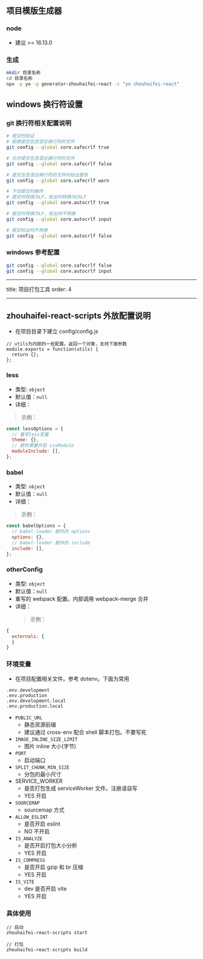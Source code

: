 ## 项目模版生成器

### node

- 建议 >= 16.13.0

### 生成

```bash
mkdir 目录名称
cd 目录名称
npx -p yo -p generator-zhouhaifei-react -c "yo zhouhaifei-react"
```

## windows 换行符设置

### git 换行符相关配置说明

```bash
# 提交时验证
# 拒绝提交包含混合换行符的文件
git config --global core.safecrlf true

# 允许提交包含混合换行符的文件
git config --global core.safecrlf false

# 提交包含混合换行符的文件时给出警告
git config --global core.safecrlf warn

# 下拉提交时操作
# 提交时转换为LF，检出时转换为CRLF
git config --global core.autocrlf true

# 提交时转换为LF，检出时不转换
git config --global core.autocrlf input

# 提交检出均不转换
git config --global core.autocrlf false
```

### windows 参考配置

```bash
git config --global core.safecrlf false
git config --global core.autocrlf input
```

---

title: 项目打包工具 order: 4

---

## zhouhaifei-react-scripts 外放配置说明

- 在项目目录下建立 config/config.js

```
// utils为内部的一些配置。返回一个对象，支持下面参数
module.exports = function(utils) {
  return {};
};
```

### less

- 类型: `object`
- 默认值：`null`
- 详细：

> 示例：

```js
const lessOptions = {
  // 重写less变量
  theme: {},
  // 额外需要开启 cssModule
  moduleInclude: [],
};
```

### babel

- 类型: `object`
- 默认值：`null`
- 详细：

> 示例：

```js
const babelOptions = {
  // babel-loader 额外的 options
  options: {},
  // babel-loader 额外的 include
  include: [],
};
```

### otherConfig

- 类型: `object`
- 默认值：`null`
- 重写的 webpack 配置。内部调用 webpack-merge 合并
- 详细：
  > 示例：

```js
{
  externals: {
  }
}
```

### 环境变量

- 在项目配置相关文件。参考 dotenv。下面为常用

```
.env.development
.env.production
.env.development.local
.env.production.local
```

- `PUBLIC_URL`
  - 静态资源前缀
  - 建议通过 cross-env 配合 shell 脚本打包。不要写死
- `IMAGE_INLINE_SIZE_LIMIT`
  - 图片 inline 大小(字节)
- `PORT`
  - 启动端口
- `SPLIT_CHUNK_MIN_SIZE`
  - 分包的最小尺寸
- SERVICE_WORKER
  - 是否打包生成 serviceWorker 文件。注册请自写
  - YES 开启
- `SOURCEMAP`
  - sourcemap 方式
- `ALLOW_ESLINT`
  - 是否开启 eslint
  - NO 不开启
- `IS_ANALYZE`
  - 是否开启打包大小分析
  - YES 开启
- `IS_COMPRESS`
  - 是否开启 gzip 和 br 压缩
  - YES 开启
- `IS_VITE`
  - dev 是否开启 vite
  - YES 开启

### 具体使用

```
// 启动
zhouhaifei-react-scripts start

// 打包
zhouhaifei-react-scripts build
```

